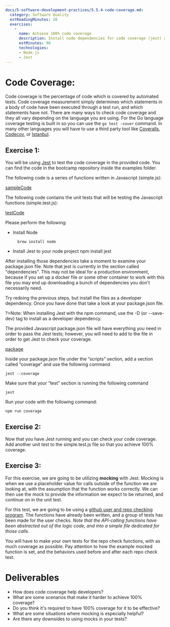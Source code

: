 ```yaml
---
docs/5-software-development-practices/5.5.4-code-coverage.md:
  category: Software Quality
  estReadingMinutes: 20
  exercises:
    -
      name: Achieve 100% code coverage
      description: Install node dependencies for code coverage (jest) and get 100% code coverage for a given module and tests.
      estMinutes: 90
      technologies:
      - Node.js
      - Jest
---
```


# Code Coverage:

Code coverage is the percentage of code which is covered by automated tests. Code coverage measurement simply determines which statements in a body of code have been executed through a test run, and which statements have not. There are many ways to check code coverage and they all vary depending on the language you are using. For the Go language coverage testing is built in so you can use the `go test -cover` command. In many other languages you will have to use a third party tool like [Coveralls](http://www.coveralls.io), [Codecov](http://www.codecov.io), or [Istanbul](https://istanbul.js.org/).

## Exercise 1:

You will be using [Jest](https://jestjs.io/) to test the code coverage in the provided code. You can find the code in the bootcamp repository inside the examples folder.

The following code is a series of functions written in Javascript (simple.js):

[sampleCode](https://raw.githubusercontent.com/liatrio/devops-bootcamp/971baf1f2bbef2097b8e42508aff0811fc034e6d/examples/codeQuality/jest-simple/simple.js ':include :type=code javascript')

The following code contains the unit tests that will be testing the Javascript functions (simple.test.js):

[testCode](https://raw.githubusercontent.com/liatrio/devops-bootcamp/971baf1f2bbef2097b8e42508aff0811fc034e6d/examples/codeQuality/jest-simple/simple.test.js ':include :type=code javascript')

Please perform the following:

* Install Node

        brew install node

* Install Jest to your node project
        npm install jest

After installing those dependencies take a moment to examine your package.json file. Note that jest is currently in the section called "dependencies". This may not be ideal for a production environment, because if you set up a docker file or some other container to work with this file you may end up downloading a bunch of dependencies you don't necessarily need.

Try redoing the previous steps, but install the files as a developer dependency. Once you have done that take a look at your package.json file.

?>Note: When installing Jest with the npm command, use the -D (or --save-dev) tag to install as a developer dependency.

The provided Javascript package.json file will have everything you need in order to pass the Jest tests; however, you will need to add to the file in order to get Jest to check your coverage.

[package](https://raw.githubusercontent.com/liatrio/devops-bootcamp/971baf1f2bbef2097b8e42508aff0811fc034e6d/examples/codeQuality/jest-simple/package.json ':include :type=code json')

Inside your package.json file under the “scripts” section, add a section called “coverage” and use the following command

`jest --coverage`

Make sure that your “test” section is running the following command

`jest`

Run your code with the following command:

`npm run coverage`

## Exercise 2:

Now that you have Jest running and you can check your code coverage. Add another unit test to the simple.test.js file so that you achieve 100% coverage.

## Exercise 3:

For this exercise, we are going to be utilizing **mocking** with Jest.  Mocking is when we use a placeholder value for calls outside of the function we are looking at, with the assumption that the function works correctly.  We can then use the mock to provide the information we expect to be returned, and continue on in the unit test.

For this test, we are going to be using a [github user and repo checking program](https://github.com/liatrio/devops-bootcamp).  The functions have already been written, and a group of tests has been made for the user checks.  *Note that the API-calling functions have been abstracted out of the logic code, and into a simple file dedicated for those calls.*

You will have to make your own tests for the repo check functions, with as much coverage as possible.  Pay attention to how the example mocked function is set, and the behaviors used before and after each repo check test.

# Deliverables

* How does code coverage help developers?
* What are some scenarios that make it harder to achieve 100% coverage?
* Do you think it's required to have 100% coverage for it to be effective?
* What are some situations where mocking is especially helpful?
* Are there any downsides to using mocks in your tests?
